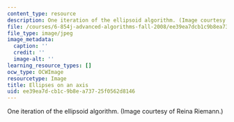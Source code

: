 ```yaml
---
content_type: resource
description: One iteration of the ellipsoid algorithm. (Image courtesy of Reina Riemann.)
file: /courses/6-854j-advanced-algorithms-fall-2008/ee39ea7dcb1c9b8ea73725f0562d8146_chp_6854ellips.jpg
file_type: image/jpeg
image_metadata:
  caption: ''
  credit: ''
  image-alt: ''
learning_resource_types: []
ocw_type: OCWImage
resourcetype: Image
title: Ellipses on an axis
uid: ee39ea7d-cb1c-9b8e-a737-25f0562d8146
---
```

One iteration of the ellipsoid algorithm. (Image courtesy of Reina Riemann.)


